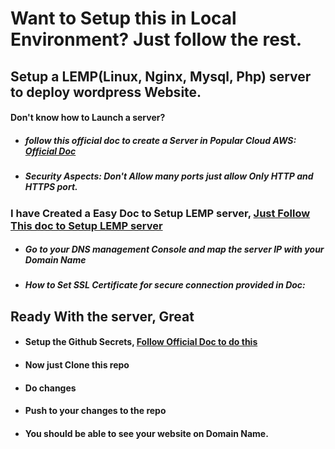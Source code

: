 # Want to Setup this in Local Environment? Just follow the rest.
## Setup a LEMP(Linux, Nginx, Mysql, Php) server to deploy wordpress Website.
#### Don't know how to Launch a server? 
- ##### follow this official doc to create a Server in Popular Cloud AWS: [Official Doc](https://docs.aws.amazon.com/efs/latest/ug/gs-step-one-create-ec2-resources.html)
- ##### Security Aspects: Don't Allow many ports just allow Only HTTP and HTTPS port.
  
### I have Created a Easy Doc to Setup LEMP server, [Just Follow This doc to Setup LEMP server](https://docs.google.com/document/d/1v_mFzecHTpj1oBs14i09Gwn-lo7GZQ1kAXHXU9vc2t0/edit?usp=sharing)
- ##### Go to your DNS management Console and map the server IP with your Domain Name
- ##### How to Set SSL Certificate for secure connection provided in Doc: 
## Ready With the server, Great
- #### Setup the Github Secrets, [Follow Official Doc to do this](https://docs.github.com/en/actions/security-guides/encrypted-secrets)
- #### Now just Clone this repo
- #### Do changes
- #### Push to your changes to the repo
- #### You should be able to see your website on Domain Name.
